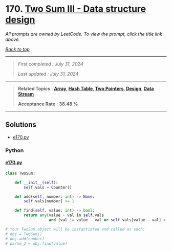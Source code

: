 # 170. [Two Sum III - Data structure design](<https://leetcode.com/problems/two-sum-iii-data-structure-design>)

*All prompts are owned by LeetCode. To view the prompt, click the title link above.*

*[Back to top](<../README.md>)*

------

> *First completed : July 31, 2024*
>
> *Last updated : July 31, 2024*

------

> **Related Topics** : **[Array](<by_topic/Array.md>), [Hash Table](<by_topic/Hash Table.md>), [Two Pointers](<by_topic/Two Pointers.md>), [Design](<by_topic/Design.md>), [Data Stream](<by_topic/Data Stream.md>)**
>
> **Acceptance Rate** : **38.48 %**

------

## Solutions

- [e170.py](<../my-submissions/e170.py>)
### Python
#### [e170.py](<../my-submissions/e170.py>)
```Python
class TwoSum:

    def __init__(self):
        self.vals = Counter()

    def add(self, number: int) -> None:
        self.vals[number] += 1

    def find(self, value: int) -> bool:
        return any(value - val in self.vals 
                   and (val != value - val or self.vals[value - val] > 1) for val in self.vals)

# Your TwoSum object will be instantiated and called as such:
# obj = TwoSum()
# obj.add(number)
# param_2 = obj.find(value)
```

